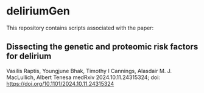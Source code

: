# deliriumGen

This repository contains scripts associated with the paper:

## Dissecting the genetic and proteomic risk factors for delirium

Vasilis Raptis, Youngjune Bhak, Timothy I Cannings, Alasdair M. J. MacLullich, Albert Tenesa
medRxiv 2024.10.11.24315324; doi: https://doi.org/10.1101/2024.10.11.24315324

